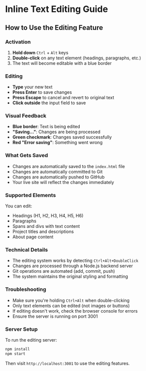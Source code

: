 # Inline Text Editing Guide

## How to Use the Editing Feature

### Activation
1. **Hold down** `Ctrl` + `Alt` keys
2. **Double-click** on any text element (headings, paragraphs, etc.)
3. The text will become editable with a blue border

### Editing
- **Type** your new text
- **Press Enter** to save changes
- **Press Escape** to cancel and revert to original text
- **Click outside** the input field to save

### Visual Feedback
- **Blue border**: Text is being edited
- **"Saving..."**: Changes are being processed
- **Green checkmark**: Changes saved successfully
- **Red "Error saving"**: Something went wrong

### What Gets Saved
- Changes are automatically saved to the `index.html` file
- Changes are automatically committed to Git
- Changes are automatically pushed to GitHub
- Your live site will reflect the changes immediately

### Supported Elements
You can edit:
- Headings (H1, H2, H3, H4, H5, H6)
- Paragraphs
- Spans and divs with text content
- Project titles and descriptions
- About page content

### Technical Details
- The editing system works by detecting `Ctrl+Alt+DoubleClick`
- Changes are processed through a Node.js backend server
- Git operations are automated (add, commit, push)
- The system maintains the original styling and formatting

### Troubleshooting
- Make sure you're holding `Ctrl+Alt` when double-clicking
- Only text elements can be edited (not images or buttons)
- If editing doesn't work, check the browser console for errors
- Ensure the server is running on port 3001

### Server Setup
To run the editing server:
```bash
npm install
npm start
```

Then visit `http://localhost:3001` to use the editing features.
